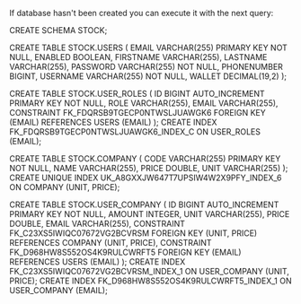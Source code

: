If database hasn't been created you can execute it with the next query:

CREATE SCHEMA STOCK;

CREATE TABLE STOCK.USERS
(
  EMAIL VARCHAR(255) PRIMARY KEY NOT NULL,
  ENABLED BOOLEAN,
  FIRSTNAME VARCHAR(255),
  LASTNAME VARCHAR(255),
  PASSWORD VARCHAR(255) NOT NULL,
  PHONENUMBER BIGINT,
  USERNAME VARCHAR(255) NOT NULL,
  WALLET DECIMAL(19,2)
);

CREATE TABLE STOCK.USER_ROLES
(
  ID BIGINT AUTO_INCREMENT PRIMARY KEY NOT NULL,
  ROLE VARCHAR(255),
  EMAIL VARCHAR(255),
  CONSTRAINT FK_FDQRSB9TGECP0NTWSLJUAWGK6 FOREIGN KEY (EMAIL) REFERENCES USERS (EMAIL)
);
CREATE INDEX FK_FDQRSB9TGECP0NTWSLJUAWGK6_INDEX_C ON USER_ROLES (EMAIL);

CREATE TABLE STOCK.COMPANY
(
  CODE VARCHAR(255) PRIMARY KEY NOT NULL,
  NAME VARCHAR(255),
  PRICE DOUBLE,
  UNIT VARCHAR(255)
);
CREATE UNIQUE INDEX UK_A8GXXJW647T7UPSIW4W2X9PFY_INDEX_6 ON COMPANY (UNIT, PRICE);

CREATE TABLE STOCK.USER_COMPANY
(
  ID BIGINT AUTO_INCREMENT PRIMARY KEY NOT NULL,
  AMOUNT INTEGER,
  UNIT VARCHAR(255),
  PRICE DOUBLE,
  EMAIL VARCHAR(255),
  CONSTRAINT FK_C23XS5IWIQC07672VG2BCVRSM FOREIGN KEY (UNIT, PRICE) REFERENCES COMPANY (UNIT, PRICE),
  CONSTRAINT FK_D968HW8S552OS4K9RULCWRFT5 FOREIGN KEY (EMAIL) REFERENCES USERS (EMAIL)
);
CREATE INDEX FK_C23XS5IWIQC07672VG2BCVRSM_INDEX_1 ON USER_COMPANY (UNIT, PRICE);
CREATE INDEX FK_D968HW8S552OS4K9RULCWRFT5_INDEX_1 ON USER_COMPANY (EMAIL);
